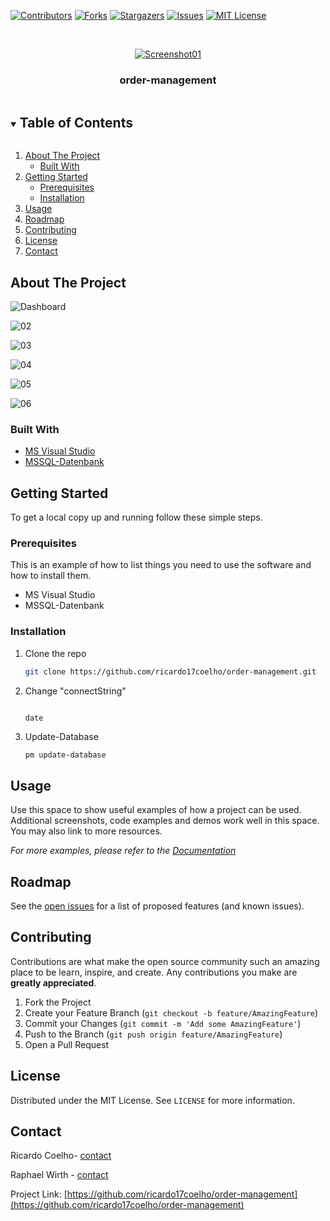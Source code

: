 <!-- PROJECT SHIELDS -->
<!--
*** I'm using markdown "reference style" links for readability.
*** Reference links are enclosed in brackets [ ] instead of parentheses ( ).
*** See the bottom of this document for the declaration of the reference variables
*** for contributors-url, forks-url, etc. This is an optional, concise syntax you may use.
*** https://www.markdownguide.org/basic-syntax/#reference-style-links
-->
[![Contributors][contributors-shield]][contributors-url]
[![Forks][forks-shield]][forks-url]
[![Stargazers][stars-shield]][stars-url]
[![Issues][issues-shield]][issues-url]
[![MIT License][license-shield]][license-url]



<!-- PROJECT LOGO -->
<br />

<p align="center">
  <a href="https://github.com/ricardo17coelho/order-management">
    <img src="images/screenshots/01.png" alt="Screenshot01">
  </a>

  <h3 align="center">order-management</h3>

</p>



<!-- TABLE OF CONTENTS -->
<details open="open">
  <summary><h2 style="display: inline-block">Table of Contents</h2></summary>
  <ol>
    <li>
      <a href="#about-the-project">About The Project</a>
      <ul>
        <li><a href="#built-with">Built With</a></li>
      </ul>
    </li>
    <li>
      <a href="#getting-started">Getting Started</a>
      <ul>
        <li><a href="#prerequisites">Prerequisites</a></li>
        <li><a href="#installation">Installation</a></li>
      </ul>
    </li>
    <li><a href="#usage">Usage</a></li>
    <li><a href="#roadmap">Roadmap</a></li>
    <li><a href="#contributing">Contributing</a></li>
    <li><a href="#license">License</a></li>
    <li><a href="#contact">Contact</a></li>
  </ol>
</details>




<!-- ABOUT THE PROJECT -->
## About The Project

![Dashboard](images/screenshots/01.png)

![02](images/screenshots/02.png)

![03](images/screenshots/03.png)

![04](images/screenshots/04.png)

![05](images/screenshots/05.png)

<img src="images/screenshots/06.png" alt="06" />




### Built With

* [MS Visual Studio](https://visualstudio.microsoft.com/de/)
* [MSSQL-Datenbank](https://docs.microsoft.com/de-de/sql/relational-databases/databases/create-a-database?view=sql-server-ver15)



<!-- GETTING STARTED -->

## Getting Started

To get a local copy up and running follow these simple steps.

### Prerequisites

This is an example of how to list things you need to use the software and how to install them.
* MS Visual Studio
* MSSQL-Datenbank

### Installation

1. Clone the repo
   ```sh
   git clone https://github.com/ricardo17coelho/order-management.git
   ```
   
2. Change "connectString"
   
   ```
   
   ```
   
   `date`
   
3. Update-Database

   ```sh
   pm update-database
   ```



<!-- USAGE EXAMPLES -->
## Usage

Use this space to show useful examples of how a project can be used. Additional screenshots, code examples and demos work well in this space. You may also link to more resources.

_For more examples, please refer to the [Documentation](documentation/documentation.docx)_



<!-- ROADMAP -->
## Roadmap

See the [open issues](https://github.com/ricardo17coelho/order-management/issues) for a list of proposed features (and known issues).



<!-- CONTRIBUTING -->
## Contributing

Contributions are what make the open source community such an amazing place to be learn, inspire, and create. Any contributions you make are **greatly appreciated**.

1. Fork the Project
2. Create your Feature Branch (`git checkout -b feature/AmazingFeature`)
3. Commit your Changes (`git commit -m 'Add some AmazingFeature'`)
4. Push to the Branch (`git push origin feature/AmazingFeature`)
5. Open a Pull Request



<!-- LICENSE -->
## License

Distributed under the MIT License. See `LICENSE` for more information.



<!-- CONTACT -->
## Contact

Ricardo Coelho- [contact]([devel@rmorgado.ch](mailto:devel@rmorgado.ch)) 

Raphael Wirth - [contact]([raphi.wirth@gmail.com](mailto:raphi.wirth@gmail.com)) 

Project Link: [https://github.com/ricardo17coelho/order-management](https://github.com/ricardo17coelho/order-management)



<!-- MARKDOWN LINKS & IMAGES -->
<!-- https://www.markdownguide.org/basic-syntax/#reference-style-links -->
[contributors-shield]: https://img.shields.io/github/contributors/ricardo17coelho/order-management.svg?style=for-the-badge
[contributors-url]:  https://img.shields.io/github/contributors/ricardo17coelho/order-management.svg?style=for-the-badge
[forks-shield]: https://img.shields.io/github/forks/ricardo17coelho/order-management.svg?style=for-the-badge
[forks-url]: https://github.com/ricardo17coelho/order-management/network/members
[stars-shield]: https://img.shields.io/github/stars/ricardo17coelho/order-management.svg?style=for-the-badge
[stars-url]: https://github.com/ricardo17coelho/order-management/stargazers
[issues-shield]: https://img.shields.io/github/issues/ricardo17coelho/order-management.svg?style=for-the-badge
[issues-url]: https://github.com/ricardo17coelho/order-management/issues
[license-shield]: https://img.shields.io/github/license/ricardo17coelho/order-management.svg?style=for-the-badge
[license-url]: https://github.com/ricardo17coelho/order-management/blob/master/LICENSE.txt